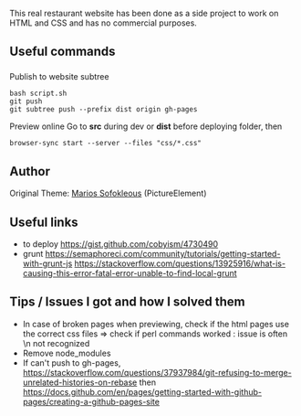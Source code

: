 This real restaurant website has been done as a side project to work on HTML and CSS and has no commercial purposes. 


## Useful commands

###
Publish to website subtree
```
bash script.sh
git push
git subtree push --prefix dist origin gh-pages
```

Preview online
Go to **src** during dev or **dist** before deploying folder, then
```
browser-sync start --server --files "css/*.css"
```

## Author

Original Theme:
[Marios Sofokleous](https://www.msof.me/) (PictureElement)

## Useful links
- to deploy https://gist.github.com/cobyism/4730490
- grunt https://semaphoreci.com/community/tutorials/getting-started-with-grunt-js
https://stackoverflow.com/questions/13925916/what-is-causing-this-error-fatal-error-unable-to-find-local-grunt

## Tips / Issues I got and how I solved them
- In case of broken pages when previewing, check if the html pages use the correct css files => check if perl commands worked : issue is often \n not recognized
- Remove node_modules
- If can't push to gh-pages, https://stackoverflow.com/questions/37937984/git-refusing-to-merge-unrelated-histories-on-rebase then https://docs.github.com/en/pages/getting-started-with-github-pages/creating-a-github-pages-site

